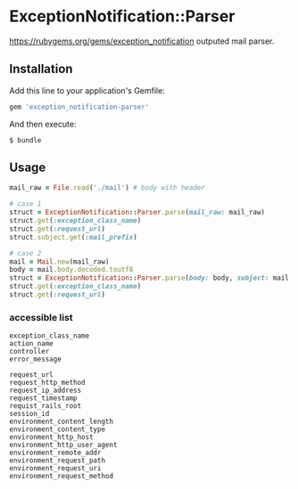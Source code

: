 # ExceptionNotification::Parser

https://rubygems.org/gems/exception_notification outputed mail parser.

## Installation

Add this line to your application's Gemfile:

```ruby
gem 'exception_notification-parser'
```

And then execute:

    $ bundle

## Usage

```ruby
mail_raw = File.read('./mail') # body with header

# case 1
struct = ExceptionNotification::Parser.parse(mail_raw: mail_raw)
struct.get(:exception_class_name)
struct.get(:request_url)
struct.subject.get(:mail_prefix)

# case 2
mail = Mail.new(mail_raw)
body = mail.body.decoded.toutf8
struct = ExceptionNotification::Parser.parse(body: body, subject: mail.suject)
struct.get(:exception_class_name)
struct.get(:request_url)
```

### accessible list
```
exception_class_name
action_name
controller
error_message

request_url
request_http_method
request_ip_address
request_timestamp
requist_rails_root
session_id
environment_content_length
environment_content_type
environment_http_host
environment_http_user_agent
environment_remote_addr
environment_request_path
environment_request_uri
environment_request_method
```
